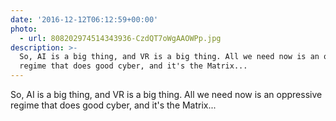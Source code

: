 ```yaml
---
date: '2016-12-12T06:12:59+00:00'
photo:
  - url: 808202974514343936-CzdQT7oWgAAOWPp.jpg
description: >-
  So, AI is a big thing, and VR is a big thing. All we need now is an oppressive
  regime that does good cyber, and it's the Matrix...
---
```

So, AI is a big thing, and VR is a big thing. All we need now is an oppressive regime that does good cyber, and it's the Matrix... 
